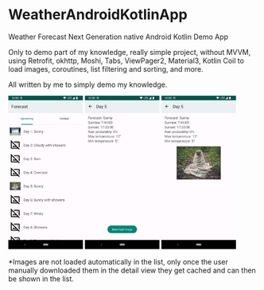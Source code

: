 # WeatherAndroidKotlinApp
Weather Forecast Next Generation native Android Kotlin Demo App

Only to demo part of my knowledge, really simple project, without MVVM, using Retrofit, okhttp, Moshi, Tabs, ViewPager2, Material3, Kotlin Coil to load images, coroutines, list filtering and sorting, and more.

All written by me to simply demo my knowledge.

<img src="/screenshots/weather_main.png" width="150"> <img src="/screenshots/weather_detail.png" width="150"> <img src="/screenshots/weather_detail_pic.png" width="150">

*Images are not loaded automatically in the list, only once the user manually downloaded them in the detail view they get cached and can then be shown in the list.
